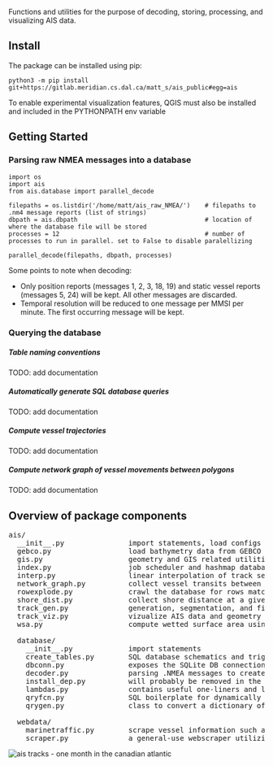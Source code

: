 Functions and utilities for the purpose of decoding, storing, processing, and visualizing AIS data. 

## Install

The package can be installed using pip:
  ```
  python3 -m pip install git+https://gitlab.meridian.cs.dal.ca/matt_s/ais_public#egg=ais
  ```

To enable experimental visualization features, QGIS must also be installed and included in the PYTHONPATH env variable


## Getting Started

### Parsing raw NMEA messages into a database


```
import os
import ais
from ais.database import parallel_decode

filepaths = os.listdir('/home/matt/ais_raw_NMEA/')    # filepaths to .nm4 message reports (list of strings)
dbpath = ais.dbpath                                   # location of where the database file will be stored
processes = 12                                        # number of processes to run in parallel. set to False to disable paralellizing

parallel_decode(filepaths, dbpath, processes)
```

Some points to note when decoding: 
  - Only position reports (messages 1, 2, 3, 18, 19) and static vessel reports (messages 5, 24) will be kept. All other messages are discarded.
  - Temporal resolution will be reduced to one message per MMSI per minute. The first occurring message will be kept.


### Querying the database  
  
  
##### Table naming conventions
  TODO: add documentation  


##### Automatically generate SQL database queries
  TODO: add documentation  


##### Compute vessel trajectories
  TODO: add documentation


##### Compute network graph of vessel movements between polygons
  TODO: add documentation


## Overview of package components

<pre>
ais/
  __init__.py               import statements, load configs
  gebco.py                  load bathymetry data from GEBCO raster files
  gis.py                    geometry and GIS related utilities
  index.py                  job scheduler and hashmap database utility, used to parallelize functions and store arbitrary binary
  interp.py                 linear interpolation of track segments on temporal axis
  network_graph.py          collect vessel transits between zones (nodes), and aggregate various trajectory statistics
  rowexplode.py             crawl the database for rows matching certain conditions
  shore_dist.py             collect shore distance at a given coordinates using GFW distance raster
  track_gen.py              generation, segmentation, and filtering of vessel trajectories
  track_viz.py              vizualize AIS data and geometry features using QGIS. should be considered experimental
  wsa.py                    compute wetted surface area using denny-mumford regression on vessel deadweight tonnage

  database/
    __init__.py             import statements  
    create_tables.py        SQL database schematics and triggers. used in decoder.py
    dbconn.py               exposes the SQLite DB connection. some postgres code is also included for legacy 
    decoder.py              parsing .NMEA messages to create an SQL database. See function parallel_decode()
    install_dep.py          will probably be removed in the future. contains code for compiling python from source
    lambdas.py              contains useful one-liners and lambda functions. notably includes DB query callback functions
    qryfcn.py               SQL boilerplate for dynamically creating database queries. used when calling qrygen.py
    qrygen.py               class to convert a dictionary of input parameters into SQL code, and generate queries

  webdata/
    marinetraffic.py        scrape vessel information such as deadweight tonnage from marinetraffic.com
    scraper.py              a general-use webscraper utilizing selenium, firefox, and mozilla geckodriver
</pre> 


![ais tracks - one month in the canadian atlantic](https://gitlab.meridian.cs.dal.ca/matt_s/ais_public/-/raw/master/tests/output/scriptoutput.png)


